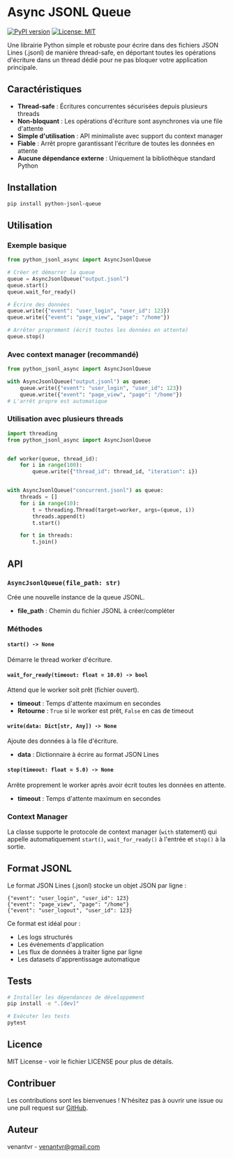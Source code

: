 # Async JSONL Queue

[![PyPI version](https://badge.fury.io/py/python-jsonl-queue.svg)](https://badge.fury.io/py/python-jsonl-queue)
[![License: MIT](https://img.shields.io/badge/License-MIT-yellow.svg)](https://opensource.org/licenses/MIT)

Une librairie Python simple et robuste pour écrire dans des fichiers JSON Lines (.jsonl) de manière thread-safe, en déportant toutes les opérations d'écriture dans un
thread dédié pour ne pas bloquer votre application principale.

## Caractéristiques

- **Thread-safe** : Écritures concurrentes sécurisées depuis plusieurs threads
- **Non-bloquant** : Les opérations d'écriture sont asynchrones via une file d'attente
- **Simple d'utilisation** : API minimaliste avec support du context manager
- **Fiable** : Arrêt propre garantissant l'écriture de toutes les données en attente
- **Aucune dépendance externe** : Uniquement la bibliothèque standard Python

## Installation

```bash
pip install python-jsonl-queue
```

## Utilisation

### Exemple basique

```python
from python_jsonl_async import AsyncJsonlQueue

# Créer et démarrer la queue
queue = AsyncJsonlQueue("output.jsonl")
queue.start()
queue.wait_for_ready()

# Écrire des données
queue.write({"event": "user_login", "user_id": 123})
queue.write({"event": "page_view", "page": "/home"})

# Arrêter proprement (écrit toutes les données en attente)
queue.stop()
```

### Avec context manager (recommandé)

```python
from python_jsonl_async import AsyncJsonlQueue

with AsyncJsonlQueue("output.jsonl") as queue:
    queue.write({"event": "user_login", "user_id": 123})
    queue.write({"event": "page_view", "page": "/home"})
# L'arrêt propre est automatique
```

### Utilisation avec plusieurs threads

```python
import threading
from python_jsonl_async import AsyncJsonlQueue


def worker(queue, thread_id):
    for i in range(100):
        queue.write({"thread_id": thread_id, "iteration": i})


with AsyncJsonlQueue("concurrent.jsonl") as queue:
    threads = []
    for i in range(10):
        t = threading.Thread(target=worker, args=(queue, i))
        threads.append(t)
        t.start()

    for t in threads:
        t.join()
```

## API

### `AsyncJsonlQueue(file_path: str)`

Crée une nouvelle instance de la queue JSONL.

- **file_path** : Chemin du fichier JSONL à créer/compléter

### Méthodes

#### `start() -> None`

Démarre le thread worker d'écriture.

#### `wait_for_ready(timeout: float = 10.0) -> bool`

Attend que le worker soit prêt (fichier ouvert).

- **timeout** : Temps d'attente maximum en secondes
- **Retourne** : `True` si le worker est prêt, `False` en cas de timeout

#### `write(data: Dict[str, Any]) -> None`

Ajoute des données à la file d'écriture.

- **data** : Dictionnaire à écrire au format JSON Lines

#### `stop(timeout: float = 5.0) -> None`

Arrête proprement le worker après avoir écrit toutes les données en attente.

- **timeout** : Temps d'attente maximum en secondes

### Context Manager

La classe supporte le protocole de context manager (`with` statement) qui appelle automatiquement `start()`, `wait_for_ready()` à l'entrée et `stop()` à la sortie.

## Format JSONL

Le format JSON Lines (.jsonl) stocke un objet JSON par ligne :

```jsonl
{"event": "user_login", "user_id": 123}
{"event": "page_view", "page": "/home"}
{"event": "user_logout", "user_id": 123}
```

Ce format est idéal pour :

- Les logs structurés
- Les événements d'application
- Les flux de données à traiter ligne par ligne
- Les datasets d'apprentissage automatique

## Tests

```bash
# Installer les dépendances de développement
pip install -e ".[dev]"

# Exécuter les tests
pytest
```

## Licence

MIT License - voir le fichier LICENSE pour plus de détails.

## Contribuer

Les contributions sont les bienvenues ! N'hésitez pas à ouvrir une issue ou une pull request sur [GitHub](https://github.com/venantvr-pubsub/Python.JSONL.Async).

## Auteur

venantvr - [venantvr@gmail.com](mailto:venantvr@gmail.com)